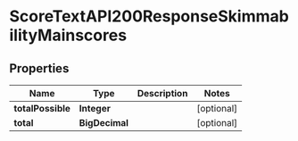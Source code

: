 

# ScoreTextAPI200ResponseSkimmabilityMainscores


## Properties

| Name | Type | Description | Notes |
|------------ | ------------- | ------------- | -------------|
|**totalPossible** | **Integer** |  |  [optional] |
|**total** | **BigDecimal** |  |  [optional] |



